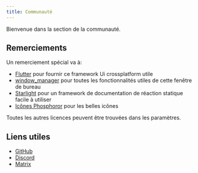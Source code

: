```yaml
---
title: Communauté
---
```


Bienvenue dans la section de la communauté.

## Remerciements

Un remerciement spécial va à:

- [Flutter](https://github.com/flutter/flutter) pour fournir ce framework Ui crossplatform utile
- [window_manager](https://github.com/leanflutter/window_manager) pour toutes les fonctionnalités utiles de cette fenêtre de bureau
- [Starlight](https://github.com/withastro/starlight) pour un framework de documentation de réaction statique facile à utiliser
- [Icônes Phosphoror](https://phosphoricons.com/) pour les belles icônes

Toutes les autres licences peuvent être trouvées dans les paramètres.

## Liens utiles

- [GitHub](https://github.com/LinwoodDev/Butterfly)
- [Discord](https://go.linwood.dev/discord)
- [Matrix](https://go.linwood.dev/matrix)
